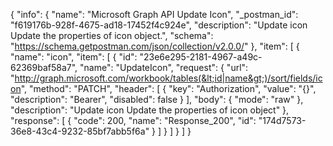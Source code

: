 {
  "info": {
    "name": "Microsoft Graph API Update Icon",
    "_postman_id": "f619176b-928f-4675-ad18-17452f4c924e",
    "description": "Update icon Update the properties of icon object.",
    "schema": "https://schema.getpostman.com/json/collection/v2.0.0/"
  },
  "item": [
    {
      "name": "icon",
      "item": [
        {
          "id": "23e6e295-2181-4967-a49c-62369baf58a7",
          "name": "UpdateIcon",
          "request": {
            "url": "http://graph.microsoft.com/workbook/tables(&lt;id|name&gt;)/sort/fields/icon",
            "method": "PATCH",
            "header": [
              {
                "key": "Authorization",
                "value": "{}",
                "description": "Bearer",
                "disabled": false
              }
            ],
            "body": {
              "mode": "raw"
            },
            "description": "Update icon Update the properties of icon object"
          },
          "response": [
            {
              "code": 200,
              "name": "Response_200",
              "id": "174d7573-36e8-43c4-9232-85bf7abb5f6a"
            }
          ]
        }
      ]
    }
  ]
}